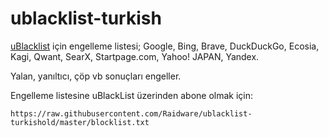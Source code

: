 # ublacklist-turkish

[uBlacklist](https://github.com/iorate/uBlacklist/) için engelleme listesi; Google, Bing, Brave, DuckDuckGo, Ecosia, Kagi, Qwant, SearX, Startpage.com, Yahoo! JAPAN, Yandex.

Yalan, yanıltıcı, çöp vb sonuçları engeller.

Engelleme listesine uBlackList üzerinden abone olmak için:
```
https://raw.githubusercontent.com/Raidware/ublacklist-turkishold/master/blocklist.txt
```
